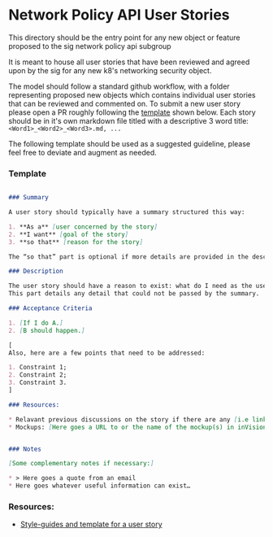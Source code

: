 # Network Policy API User Stories

This directory should be the entry point for any new object or feature proposed to the 
sig network policy api subgroup 

It is meant to house all user stories that have been reviewed and agreed upon by the sig for any new
k8's networking security object. 

The model should follow a standard github workflow, with a folder representing proposed new objects which
contains individual user stories that can be reviewed and commented on. To submit a new user story please 
open a PR roughly following the [template](#template) shown below. Each story should be in it's own markdown
file titled with a descriptive 3 word title:  `<Word1>_<Word2>_<Word3>.md, ...`

The following template should be used as a suggested guideline, please feel free to deviate and augment as needed. 

### Template

```markdown

### Summary 

A user story should typically have a summary structured this way:

1. **As a** [user concerned by the story]
2. **I want** [goal of the story]
3. **so that** [reason for the story]

The “so that” part is optional if more details are provided in the description. 

### Description 

The user story should have a reason to exist: what do I need as the user described in the summary?
This part details any detail that could not be passed by the summary.

### Acceptance Criteria

1. [If I do A.]
2. [B should happen.]

[
Also, here are a few points that need to be addressed:

1. Constraint 1;
2. Constraint 2;
3. Constraint 3.
]

### Resources:

* Relavant previous discussions on the story if there are any [i.e link to new story PR]
* Mockups: [Here goes a URL to or the name of the mockup(s) in inVision];


### Notes

[Some complementary notes if necessary:]

* > Here goes a quote from an email
* Here goes whatever useful information can exist…
```

### Resources:

* [Style-guides and template for a user story](https://github.com/AlphaFounders/style-guide/blob/master/agile-user-story.md)

[1]: https://github.com/AlphaFounders/style-guide
